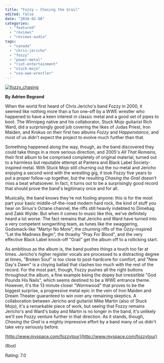 ```yaml
---
title: "Fozzy – Chasing the Grail"
edited: false
date: "2010-02-08"
categories:
  - "featured"
  - "reviews"
  - "reviews-audio"
tags:
  - "canada"
  - "chris-jericho"
  - "fozzy"
  - "power-metal"
  - "riot-entertainment"
  - "stuck-mojo"
  - "usa-wwe-wrestler"
---
```


[![fozzy_chasing](http://www.hellbound.ca/wp-content/uploads/2010/02/fozzy_chasing.jpg "fozzy_chasing")](http://www.hellbound.ca/wp-content/uploads/2010/02/fozzy_chasing.jpg)

**By Adrien Begrand**

When the world first heard of Chris Jericho's band Fozzy in 2000, it seemed like nothing more than a fun one-off by a WWE wrestler who happened to have a keen interest in classic metal and a good set of pipes to boot. The Winnipeg native and his collaborator, Stuck Mojo guitarist Rich Ward, did a surprisingly good job covering the likes of Judas Priest, Iron Maiden, and Krokus on their first two albums _Fozzy_ and _Happenstance_, and most of us didn't expect the project to evolve much further than that.

Something happened along the way, though, as the band discovered they could take things in a more serious direction, and 2005's _All That Remains_, their first album to be comprised completely of original material, turned out to a harmless but reputable attempt at Pantera and Black Label Society-inspired metal. With Stuck Mojo still churning out the nu-metal and Jericho enjoying a second wind with the wrestling gig, it took Fozzy five years to put a proper follow-up together, but the resulting _Chasing the Grail_ doesn't miss a beat whatsoever. In fact, it turns out to be a surprisingly good record that should prove the band's legitimacy once and for all.

Musically, the band knows they're not fooling anyone: this is for the most part your basic middle-of-the-road modern hard rock, the kind of stuff you hear on Sirius's Octane channel, the riffs still heavily indebted to Dimebag and Zakk Wylde. But when it comes to music like this, we've definitely heard a lot worse. The fact remains that Jericho and Ward have turned into a very competent songwriting team, as tunes like the swaggering, Godsmack-like "Martyr No More", the churning riffs of the Ozzy-inspired "Let the Madness Begin", the thrashy "Pray For Blood", and the very effective Black Label knock-off "Grail" get the album off to a rollicking start.

As ambitious as the album is, the band pushes things a touch too far at times. Jericho's higher register vocals are processed to a distracting degree at times, "Broken Soul" is too close to post-hardcore for comfort, and "New Day's Dawn" is a cloying ballad that clashes too much with the rest of the record. For the most part, though, Fozzy pushes all the right buttons throughout the album, a fine example being the dopey but irresistible "God Pounds His Nails", which seems destined to be a WWE entrance theme. However, it's the 13 minute closer "Wormwood" that proves to be the biggest surprise, a progressive metal epic in the vein of Iron Maiden and Dream Theater guaranteed to win over any remaining skeptics. A collaboration between Jericho and guitarist Mike Martin (also of Stuck Mojo), it's a remarkable piece of work, but seeing that Fozzy remains Jericho's and Ward's baby and Martin is no longer in the band, it's unlikely we'll see Fozzy venture further in that direction. As it stands, though, _Chasing the Grail_ is a mighty impressive effort by a band many of us didn't take very seriously before.

[http://www.myspace.com/fozzytour](http://www.myspace.com/fozzytour)

(Riot)

Rating: 7.0
